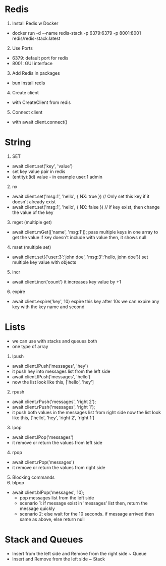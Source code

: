 # Redis

1. Install Redis w Docker
- docker run -d --name redis-stack -p 6379:6379 -p 8001:8001  redis/redis-stack:latest

2. Use Ports
- 6379: default port for redis
- 8001: GUI interface

3. Add Redis in packages
- bun install redis

4. Create client
- with CreateClient from redis

5. Connect client
- with await client.connect()

# String

1. SET
- await client.set('key', 'value')
- set key value pair in redis
- (entity):(id) value - in example user:1 admin

2. nx
- await client.set('msg:1', 'hello', { NX: true })
  // Only set this key if it doesn't already exist
- await client.set('msg:1', 'hello', { NX: false })
  // if key exist, then change the value of the key

3. mget (multiple get)
- await client.mGet(['name', 'msg:1']);
  pass multiple keys in one array to get the value
  if key doesn't include with value then, it shows null

4. mset (multiple set)
- await client.set({'user:3':'john doe', 'msg:3':'hello, john doe'})
  set multiple key value with objects

5. incr
- await client.incr('count')
  it increases key value by +1

6. expire
- await client.expire('key', 10)
  expire this key after 10s
  we can expire any key with the key name and second

# Lists
- we can use with stacks and queues both
- one type of array

1. lpush
- await client.lPush('messages', 'hey')
- it push hey into messages list from the left side
- await client.lPush('messages', 'hello')
- now the list look like this, ['hello', 'hey']

2. rpush
- await client.rPush('messages', 'right 2');
- await client.rPush('messages', 'right 1');
- it push both values in the messages list from right side
now the list look like this, ['hello', 'hey', 'right 2', 'right 1']

3. lpop
- await client.lPop('messages')
- it remove or return the values from left side

4. rpop
- await client.rPop('messages')
- it remove or return the values from right side

5. Blocking commands
  1. blpop
  - await client.blPop('messages', 10);
    - pop messages list from the left side
    - scenario 1: if message exist in 'messages' list then, return the message quickly
    - scenario 2: else wait for the 10 seconds. if message arrived then same as above, else return null

# Stack and Queues
- Insert from the left side and Remove from the right side ~ Queue
- Insert and Remove from the left side ~ Stack